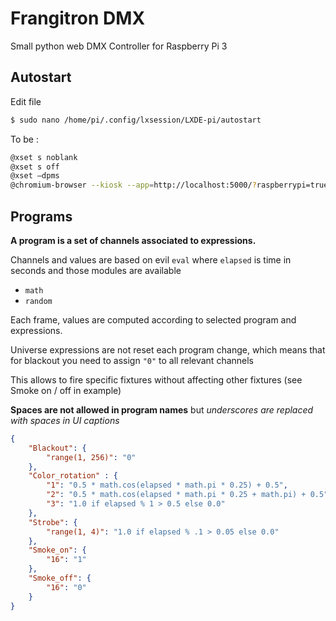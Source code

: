 # Frangitron DMX

Small python web DMX Controller for Raspberry Pi 3

## Autostart

Edit file

````bash
$ sudo nano /home/pi/.config/lxsession/LXDE-pi/autostart
````

To be :

````bash
@xset s noblank
@xset s off
@xset –dpms
@chromium-browser --kiosk --app=http://localhost:5000/?raspberrypi=true
````

## Programs

**A program is a set of channels associated to expressions.**

Channels and values are based on evil `eval` where `elapsed` is time in seconds and those modules are available

- `math`
- `random`

Each frame, values are computed according to selected program and expressions.

Universe expressions are not reset each program change, which means that for blackout you need to assign `"0"` to all relevant channels

This allows to fire specific fixtures without affecting other fixtures (see Smoke on / off in example)

**Spaces are not allowed in program names** but _underscores are replaced with spaces in UI captions_

````json
{
    "Blackout": {
        "range(1, 256)": "0"
    },
    "Color_rotation" : {
        "1": "0.5 * math.cos(elapsed * math.pi * 0.25) + 0.5",
        "2": "0.5 * math.cos(elapsed * math.pi * 0.25 + math.pi) + 0.5",
        "3": "1.0 if elapsed % 1 > 0.5 else 0.0"
    },
    "Strobe": {
        "range(1, 4)": "1.0 if elapsed % .1 > 0.05 else 0.0"
    },
    "Smoke_on": {
        "16": "1"
    },
    "Smoke_off": {
        "16": "0"
    }
}
````
